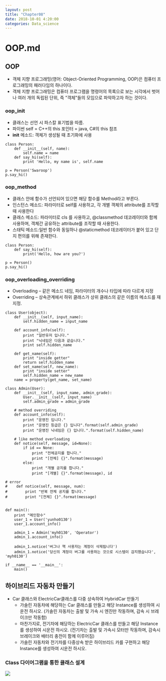 ```yaml
---
layout: post
title: "Chapter08"
date: 2018-10-01 4:20:00
categories: Data_science
---
```


# OOP.md

## OOP
- 객체 지향 프로그래밍(영어: Object-Oriented Programming, OOP)은 컴퓨터 프로그래밍의 패러다임의 하나이다.
- 객체 지향 프로그래밍은 컴퓨터 프로그램을 명령어의 목록으로 보는 시각에서 벗어나 여러 개의 독립된 단위, 즉 "객체"들의 모임으로 파악하고자 하는 것이다.

### oop_init
- 클래스는 선언 시 파스칼 표기법을 따름.
- 파이썬 self = C++의 this 포인터 = java, C#의 this 참조
- __init__ 메소드: 객체가 생성될 때 초기화에 사용 
```
class Person:
    def __init__(self, name):
        self.name = name
    def say_hi(self):
        print 'Hello, my name is', self.name

p = Person('Swaroop')
p.say_hi()
```

### oop_method
- 클래스 안에 함수가 선언되어 있으면 해당 함수를 Method라고 부른다.
- 인스턴스 메소드: 파라미터로 self를 사용하고, 각 개별 객체의 attribute를 조작할 때 사용한다
- 클래스 메소드: 파라미터로 cls 를 사용하고, @classmethod 데코레이터와 함께 사용하며, 객체간 공유하는 attribute를 조작할 때 사용한다.
- 스태틱 메소드:일반 함수와 동일하나 @staticmethod 데코레이터가 붙어 있고 단지 편의를 위해 존재한다.
```
class Person:
    def say_hi(self):
        print('Hello, how are you?')

p = Person()
p.say_hi()
```

### oop_overloading_overriding
- Overloading – 같은 메소드 네임, 파라미터의 개수나 타입에 따라 다르게 지정
- Overriding – 상속관계에서 하위 클래스가 상위 클래스의 같은 이름의 메소드를 재지정.
```
class User(object):
    def __init__(self, input_name):
        self.hidden_name = input_name
        
    def account_info(self):
        print "일반유저 입니다." 
        print "닉네임은 다음과 같습니다."
        print self.hidden_name
        
    def get_name(self):
        print "inside getter"
        return self.hidden_name
    def set_name(self, new_name):
        print "inside setter"
        self.hidden_name = new_name
    name = property(get_name, set_name)

class Admin(User):
    def __init__(self, input_name, admin_grade):
        User.__init__(self, input_name)
        self.admin_grade = admin_grade
    
    # method overriding
    def account_info(self):
        print "운영진 입니다."
        print "운영진 등급은 {} 입니다".format(self.admin_grade)
        print "운영진 닉네임은 {} 입니다.".format(self.hidden_name)

    # like method overloading
    def notice(self, message, id=None):
        if id == None:
            print "전체공지를 합니다." 
            print "[전체] {}".format(message)
        else:
            print "개별 공지를 합니다." 
            print "[개별] {}".format(message), id

# error
#    def notice(self, message, num):
#        print "반복 전체 공지를 합니다." 
#        print "[전체] {}".format(message)

        
def main():
    print "메인함수"
    user_1 = User('yunho0130')
    user_1.account_info()
    
    admin_1 = Admin('myh0130', 'Operator')
    admin_1.account_info()
    
    admin_1.notice('버그나 핵 사용자는 계정이 삭제됩니다')
    admin_1.notice('당신의 계정이 버그를 사용하는 것으로 시스템이 감지했습니다', 'myh0130')

if __name__ == '__main__':
    main()
```

## 하이브리드 자동차 만들기
* Car 클래스와 ElectricCar클래스를 다중 상속하여 HybridCar 만들기
    * 가솔린 자동차에 해당하는 Car 클래스를 만들고 해당 Instance를 생성하여 시운전 하시오. (가솔린 자동차는 출발 및 가속 시 엔진만 작동하며, 감속 시 브레이크만 작동함)
    * 마찬가지로, 전기차에 해당하는 ElectricCar 클래스를 만들고 해당 Instance를 생성하여 시운전 하시오. (전기차는 출발 및 가속시 모터만 작동하며, 감속시 브레이크와 배터리 충전이 함께 이루어짐) 
    * 가솔린 자동차와 전기차를 다중상속 받은 하이브리드 카를 구현하고 해당 Instance를 생성하여 시운전 하시오.


### Class 다이어그램을 통한 클래스 설계
<img src = 'https://lh3.googleusercontent.com/_JefQ90Lajd1NMNBedT-AWck7VVLW9dlrcG643BSgY7mpYrnZMdHd571VmxbGQyKy3-pGaMbMzc-qa4EdbzzEuHnUOidn5eprTzDSyltn54pDMj0Gca4Y3JdnI6c7zLyMrvssMGjMMEytCwbmJBjig2zSOZ4mx4KS4k7-zY6s8E4JWrJApJ_dqteV_I7eyO8rWoxdO_qvEg9jtevV1h_D5angMPwA6j9P-INSU8odoHWiN0XM9XRkr82Z21HHudrvN2Sg5hWYfDtd_48aJ_opN3vJmd5vbfI0Le1SFeJCrCHfTf4brIYA6MCvodGsyD9ZKB05MTslJCXq0sm2qZMJrN_Xgqj5TEVY6L1jObonAzlAyZtyUS6v_Gx0SiHzarewahvd6RVNE8FWD_0Nf1PP-ObYBKdV46zTSVxsjATMdOtlsUdGM74JTbCheBqNXQKIr0knKD3Hp4WSPlkeqeE4g_AyfxbH-57DMdrhmNLiHvPAtL1kyuRTsJT-LfkgCIdh9QuEAxSI7okQba6EyaAwroTUkhccNmRxEUC84jaQIDZ8ekHowGxUGxWM6ayArfduBTIKpubMM2ahrA083Sifk5rM6bkMZbdwXlkVDW7zwNdbyDf1KY2XQO85hnjW0KV2_VHoZDttRItAxd9p_OTaiTMW6Hi9wGF0YAjXrYLNkXlcRNuk1XtoX5XBj3MipSfUcEbidCElj-L1zl8uB7qbT6hjP2_159A_jpmJA=w668-h429-no'>
